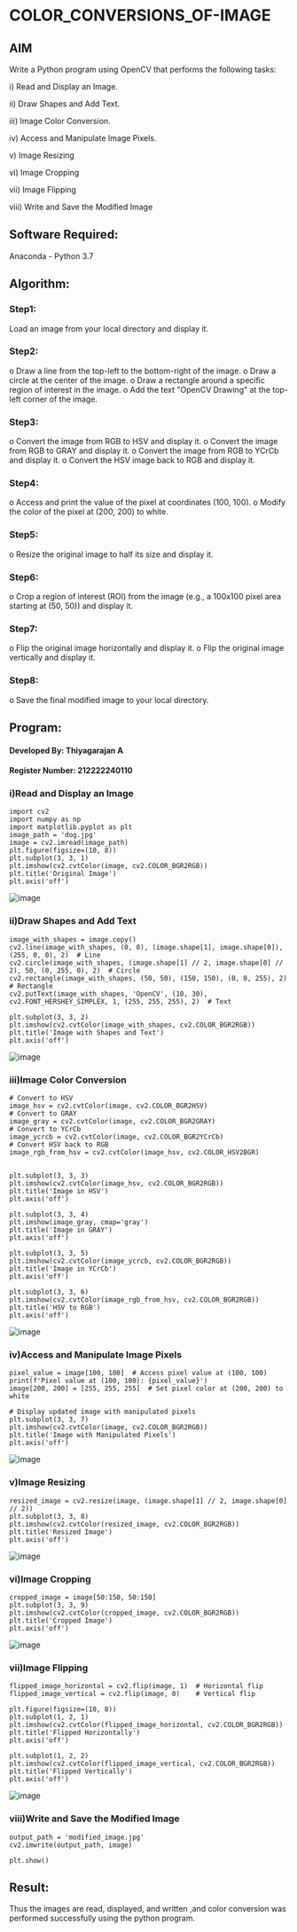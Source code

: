 # COLOR_CONVERSIONS_OF-IMAGE
## AIM
Write a Python program using OpenCV that performs the following tasks:

i) Read and Display an Image.

ii) 	Draw Shapes and Add Text.

iii) Image Color Conversion.

iv) Access and Manipulate Image Pixels.

v) Image Resizing

vi) Image Cropping

vii) Image Flipping

viii)	Write and Save the Modified Image


## Software Required:
Anaconda - Python 3.7
## Algorithm:
### Step1:
Load an image from your local directory and display it.
### Step2:
o	Draw a line from the top-left to the bottom-right of the image.
o	Draw a circle at the center of the image.
o	Draw a rectangle around a specific region of interest in the image.
o	Add the text "OpenCV Drawing" at the top-left corner of the image.

### Step3:
o	Convert the image from RGB to HSV and display it.
o	Convert the image from RGB to GRAY and display it.
o	Convert the image from RGB to YCrCb and display it.
o	Convert the HSV image back to RGB and display it.

### Step4:
o	Access and print the value of the pixel at coordinates (100, 100).
o	Modify the color of the pixel at (200, 200) to white.

### Step5:
o	Resize the original image to half its size and display it.
### Step6:
o	Crop a region of interest (ROI) from the image (e.g., a 100x100 pixel area starting at (50, 50)) and display it.
### Step7:
o	Flip the original image horizontally and display it.
o	Flip the original image vertically and display it.

### Step8:
o	Save the final modified image to your local directory.


## Program:
#### Developed By: Thiyagarajan A
#### Register Number: 212222240110

### i)Read and Display an Image

```
import cv2
import numpy as np
import matplotlib.pyplot as plt
image_path = 'dog.jpg' 
image = cv2.imread(image_path)
plt.figure(figsize=(10, 8))
plt.subplot(3, 3, 1)
plt.imshow(cv2.cvtColor(image, cv2.COLOR_BGR2RGB))
plt.title('Original Image')
plt.axis('off')
```
![image](https://github.com/user-attachments/assets/67ec6190-7635-4614-a92a-7aeda2453ec0)


### ii)Draw Shapes and Add Text

```
image_with_shapes = image.copy()
cv2.line(image_with_shapes, (0, 0), (image.shape[1], image.shape[0]), (255, 0, 0), 2)  # Line
cv2.circle(image_with_shapes, (image.shape[1] // 2, image.shape[0] // 2), 50, (0, 255, 0), 2)  # Circle
cv2.rectangle(image_with_shapes, (50, 50), (150, 150), (0, 0, 255), 2)  # Rectangle
cv2.putText(image_with_shapes, 'OpenCV', (10, 30), cv2.FONT_HERSHEY_SIMPLEX, 1, (255, 255, 255), 2)  # Text

plt.subplot(3, 3, 2)
plt.imshow(cv2.cvtColor(image_with_shapes, cv2.COLOR_BGR2RGB))
plt.title('Image with Shapes and Text')
plt.axis('off')
```

![image](https://github.com/user-attachments/assets/257ec635-0eb4-4617-9a0a-5658932e9f24)


### iii)Image Color Conversion
```
# Convert to HSV
image_hsv = cv2.cvtColor(image, cv2.COLOR_BGR2HSV)
# Convert to GRAY
image_gray = cv2.cvtColor(image, cv2.COLOR_BGR2GRAY)
# Convert to YCrCb
image_ycrcb = cv2.cvtColor(image, cv2.COLOR_BGR2YCrCb)
# Convert HSV back to RGB
image_rgb_from_hsv = cv2.cvtColor(image_hsv, cv2.COLOR_HSV2BGR)


plt.subplot(3, 3, 3)
plt.imshow(cv2.cvtColor(image_hsv, cv2.COLOR_BGR2RGB))
plt.title('Image in HSV')
plt.axis('off')

plt.subplot(3, 3, 4)
plt.imshow(image_gray, cmap='gray')
plt.title('Image in GRAY')
plt.axis('off')

plt.subplot(3, 3, 5)
plt.imshow(cv2.cvtColor(image_ycrcb, cv2.COLOR_BGR2RGB))
plt.title('Image in YCrCb')
plt.axis('off')

plt.subplot(3, 3, 6)
plt.imshow(cv2.cvtColor(image_rgb_from_hsv, cv2.COLOR_BGR2RGB))
plt.title('HSV to RGB')
plt.axis('off')
```

![image](https://github.com/user-attachments/assets/79e8273f-5724-46da-8181-35704707f85f)

### iv)Access and Manipulate Image Pixels

```
pixel_value = image[100, 100]  # Access pixel value at (100, 100)
print(f'Pixel value at (100, 100): {pixel_value}')
image[200, 200] = [255, 255, 255]  # Set pixel color at (200, 200) to white

# Display updated image with manipulated pixels
plt.subplot(3, 3, 7)
plt.imshow(cv2.cvtColor(image, cv2.COLOR_BGR2RGB))
plt.title('Image with Manipulated Pixels')
plt.axis('off')
```

![image](https://github.com/user-attachments/assets/97830fbe-635c-4203-b250-6da377cf43a1)

### v)Image Resizing
```
resized_image = cv2.resize(image, (image.shape[1] // 2, image.shape[0] // 2))
plt.subplot(3, 3, 8)
plt.imshow(cv2.cvtColor(resized_image, cv2.COLOR_BGR2RGB))
plt.title('Resized Image')
plt.axis('off')
```
![image](https://github.com/user-attachments/assets/1ada6194-39f2-473f-99bc-d9b86edc6f2c)


### vi)Image Cropping
```
cropped_image = image[50:150, 50:150]
plt.subplot(3, 3, 9)
plt.imshow(cv2.cvtColor(cropped_image, cv2.COLOR_BGR2RGB))
plt.title('Cropped Image')
plt.axis('off')

```
![image](https://github.com/user-attachments/assets/172da625-36fa-4907-b20b-0d0b64f7c4d4)


### vii)Image Flipping
```
flipped_image_horizontal = cv2.flip(image, 1)  # Horizontal flip
flipped_image_vertical = cv2.flip(image, 0)    # Vertical flip

plt.figure(figsize=(10, 8))
plt.subplot(1, 2, 1)
plt.imshow(cv2.cvtColor(flipped_image_horizontal, cv2.COLOR_BGR2RGB))
plt.title('Flipped Horizontally')
plt.axis('off')

plt.subplot(1, 2, 2)
plt.imshow(cv2.cvtColor(flipped_image_vertical, cv2.COLOR_BGR2RGB))
plt.title('Flipped Vertically')
plt.axis('off')
```

![image](https://github.com/user-attachments/assets/e5697fdf-4625-4072-9f6e-cba10ded7423)



### viii)Write and Save the Modified Image
```
output_path = 'modified_image.jpg'
cv2.imwrite(output_path, image)

plt.show()

```


## Result:
Thus the images are read, displayed, and written ,and color conversion was performed  successfully using the python program.







